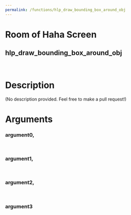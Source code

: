 ```yaml
---
permalink: /functions/hlp_draw_bounding_box_around_obj
---
```

# Room of Haha Screen  
## hlp_draw_bounding_box_around_obj  
&nbsp;  
# Description  
(No description provided. Feel free to make a pull request!) 
&nbsp;  
# Arguments
### argument0, 

&nbsp;  
### argument1, 

&nbsp;  
### argument2, 

&nbsp;  
### argument3

&nbsp;  



